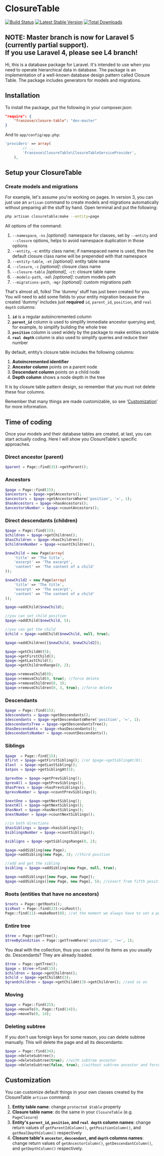 # ClosureTable
[![Build Status](https://travis-ci.org/franzose/ClosureTable.png)](https://travis-ci.org/franzose/ClosureTable)
[![Latest Stable Version](https://poser.pugx.org/franzose/closure-table/v/stable.png)](https://packagist.org/packages/franzose/closure-table)
[![Total Downloads](https://poser.pugx.org/franzose/closure-table/downloads.png)](https://packagist.org/packages/franzose/closure-table)

## NOTE: Master branch is now for Laravel 5 (currently partial support).<br>If you use Laravel 4, please see L4 branch! 

Hi, this is a database package for Laravel. It's intended to use when you need to operate hierarchical data in database. The package is an implementation of a well-known database design pattern called Closure Table. The package includes generators for models and migrations.

## Installation
To install the package, put the following in your composer.json:

```json
"require": {
	"franzose/closure-table": "dev-master"
}
```

And to `app/config/app.php`:
```php
'providers' => array(
        // ...
        'Franzose\ClosureTable\ClosureTableServiceProvider',
    ),
```

## Setup your ClosureTable
### Create models and migrations
For example, let's assume you're working on pages. In version 3, you can just use an `artisan` command to create models and migrations automatically without preparing all the stuff by hand. Open terminal and put the following:

```bash
php artisan closuretable:make --entity=page
```

All options of the command:<br>
1. `--namespace`, `-ns` _[optional]_: namespace for classes, set by `--entity` and `--closure` options, helps to avoid namespace duplication in those options<br>
2. `--entity`, `-e`: entity class name; if namespaced name is used, then the default closure class name will be prepended with that namespace<br>
3. `--entity-table`, `-et` _[optional]_: entity table name<br>
4. `--closure`, `-c` _[optional]_: closure class name<br>
5. `--closure-table` _[optional]_, `-ct`: closure table name<br>
6. `--models-path`, `-mdl` _[optional]_: custom models path<br>
7. `--migrations-path`, `-mgr` _[optional]_: custom migrations path<br>

That's almost all, folks! The ‘dummy’ stuff has just been created for you. You will need to add some fields to your entity migration because the created ‘dummy’ includes just **required** `id`, `parent_id`, `position`, and `real depth` columns:<br>

1. **`id`** is a regular autoincremented column<br>
2. **`parent_id`** column is used to simplify immediate ancestor querying and, for example, to simplify building the whole tree<br>
3. **`position`** column is used widely by the package to make entities sortable<br>
4. **`real depth`** column is also used to simplify queries and reduce their number

By default, entity’s closure table includes the following columns:<br>
1. **Autoincremented identifier**<br>
2. **Ancestor column** points on a parent node<br>
3. **Descendant column** points on a child node<br>
4. **Depth column** shows a node depth in the tree

It is by closure table pattern design, so remember that you must not delete these four columns.

Remember that many things are made customizable, so see ‘<a href="#customization">Customization</a>’ for more information.

## Time of coding
Once your models and their database tables are created, at last, you can start actually coding. Here I will show you ClosureTable's specific approaches.

### Direct ancestor (parent)

```php
$parent = Page::find(15)->getParent();
```

### Ancestors

```php
$page = Page::find(15);
$ancestors = $page->getAncestors();
$ancestors = $page->getAncestorsWhere('position', '=', 1);
$hasAncestors = $page->hasAncestors();
$ancestorsNumber = $page->countAncestors();
```

### Direct descendants (children)

```php
$page = Page::find(15);
$children = $page->getChildren();
$hasChildren = $page->hasChildren();
$childrenNumber = $page->countChildren();

$newChild = new Page(array(
	'title' => 'The title',
	'excerpt' => 'The excerpt',
	'content' => 'The content of a child'
));

$newChild2 = new Page(array(
	'title' => 'The title',
	'excerpt' => 'The excerpt',
	'content' => 'The content of a child'
));

$page->addChild($newChild);

//you can set child position
$page->addChild($newChild, 5);

//you can get the child
$child = $page->addChild($newChild, null, true);

$page->addChildren([$newChild, $newChild2]);

$page->getChildAt(5);
$page->getFirstChild();
$page->getLastChild();
$page->getChildrenRange(0, 2);

$page->removeChild(0);
$page->removeChild(0, true); //force delete
$page->removeChildren(0, 3);
$page->removeChildren(0, 3, true); //force delete
```

### Descendants

```php
$page = Page::find(15);
$descendants = $page->getDescendants();
$descendants = $page->getDescendantsWhere('position', '=', 1);
$descendantsTree = $page->getDescendantsTree();
$hasDescendants = $page->hasDescendants();
$descendantsNumber = $page->countDescendants();
```

### Siblings

```php
$page  = Page::find(15);
$first = $page->getFirstSibling(); //or $page->getSiblingAt(0);
$last  = $page->getLastSibling();
$atpos = $page->getSiblingAt(5);

$prevOne = $page->getPrevSibling();
$prevAll = $page->getPrevSiblings();
$hasPrevs = $page->hasPrevSiblings();
$prevsNumber = $page->countPrevSiblings();

$nextOne = $page->getNextSibling();
$nextAll = $page->getNextSiblings();
$hasNext = $page->hasNextSiblings();
$nextNumber = $page->countNextSiblings();

//in both directions
$hasSiblings = $page->hasSiblings();
$siblingsNumber = $page->countSiblings();

$sibligns = $page->getSiblingsRange(0, 2);

$page->addSibling(new Page);
$page->addSibling(new Page, 3); //third position

//add and get the sibling
$sibling = $page->addSibling(new Page, null, true);

$page->addSiblings([new Page, new Page]);
$page->addSiblings([new Page, new Page], 5); //insert from fifth position
```

### Roots (entities that have no ancestors)

```php
$roots = Page::getRoots();
$isRoot = Page::find(23)->isRoot();
Page::find(11)->makeRoot(0); //at the moment we always have to set a position when making node a root
```

### Entire tree

```php
$tree = Page::getTree();
$treeByCondition = Page::getTreeWhere('position', '>=', 1);
```

You deal with the collection, thus you can control its items as you usually do. Descendants? They are already loaded.

```php
$tree = Page::getTree();
$page = $tree->find(15);
$children = $page->getChildren();
$child = $page->getChildAt(3);
$grandchildren = $page->getChildAt(3)->getChildren(); //and so on
```

### Moving

```php
$page = Page::find(25);
$page->moveTo(0, Page::find(14));
$page->moveTo(0, 14);
```

### Deleting subtree
If you don't use foreign keys for some reason, you can delete subtree manually. This will delete the page and all its descendants:

```php
$page = Page::find(34);
$page->deleteSubtree();
$page->deleteSubtree(true); //with subtree ancestor
$page->deleteSubtree(false, true); //without subtree ancestor and force delete
```

## Customization
You can customize default things in your own classes created by the ClosureTable `artisan` command:<br>
1. **Entity table name**: change `protected $table` property<br>
2. **Closure table name**: do the same in your `ClosureTable` (e.g. `PageClosure`)<br>
3. **Entity's `parent_id`, `position`, and `real depth` column names**: change return values of `getParentIdColumn()`, `getPositionColumn()`, and `getRealDepthColumn()` respectively<br>
4. **Closure table's `ancestor`, `descendant`, and `depth` columns names**: change return values of `getAncestorColumn()`, `getDescendantColumn()`, and `getDepthColumn()` respectively.
